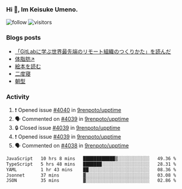 ### Hi 👋, Im Keisuke Umeno.

<!--
**9renpoto/9renpoto** is a ✨ _special_ ✨ repository because its `README.md` (this file) appears on your GitHub profile.

Here are some ideas to get you started:

- 🔭 I’m currently working on ...
- 🌱 I’m currently learning ...
- 👯 I’m looking to collaborate on ...
- 🤔 I’m looking for help with ...
- 💬 Ask me about ...
- 📫 How to reach me: ...
- 😄 Pronouns: ...
- ⚡ Fun fact: ...
-->

![follow](https://img.shields.io/github/followers/9renpoto?label=Follow&style=social)
![visitors](https://komarev.com/ghpvc/?username=9renpoto&label=Profile%20views&color=0e75b6&style=flat)

### Blogs posts

<!-- BLOG-POST-LIST:START -->
- [「GitLabに学ぶ世界最先端のリモート組織のつくりかた」を読んだ](https://9renpoto.win/entry/2024/09/10/remote_organization)
- [体脂肪↗](https://9renpoto.win/entry/2024/08/12/gaining_fat)
- [絵本を読む](https://9renpoto.win/entry/2024/07/26/picture_book)
- [二度寝](https://9renpoto.win/entry/2024/07/18/going_back_to_sleep)
- [朝型](https://9renpoto.win/entry/2024/05/29/im-an-early)
<!-- BLOG-POST-LIST:END -->

### Activity

<!--START_SECTION:activity-->
1. ❗ Opened issue [#4040](https://github.com/9renpoto/upptime/issues/4040) in [9renpoto/upptime](https://github.com/9renpoto/upptime)
2. 🗣 Commented on [#4039](https://github.com/9renpoto/upptime/issues/4039#issuecomment-2450216808) in [9renpoto/upptime](https://github.com/9renpoto/upptime)
3. 🔒 Closed issue [#4039](https://github.com/9renpoto/upptime/issues/4039) in [9renpoto/upptime](https://github.com/9renpoto/upptime)
4. ❗ Opened issue [#4039](https://github.com/9renpoto/upptime/issues/4039) in [9renpoto/upptime](https://github.com/9renpoto/upptime)
5. 🗣 Commented on [#4038](https://github.com/9renpoto/upptime/issues/4038#issuecomment-2450010778) in [9renpoto/upptime](https://github.com/9renpoto/upptime)
<!--END_SECTION:activity-->

<!--START_SECTION:waka-->

```txt
JavaScript   10 hrs 8 mins   ████████████▒░░░░░░░░░░░░   49.36 %
TypeScript   5 hrs 48 mins   ███████░░░░░░░░░░░░░░░░░░   28.31 %
YAML         1 hr 43 mins    ██░░░░░░░░░░░░░░░░░░░░░░░   08.36 %
Jsonnet      37 mins         ▓░░░░░░░░░░░░░░░░░░░░░░░░   03.08 %
JSON         35 mins         ▓░░░░░░░░░░░░░░░░░░░░░░░░   02.86 %
```

<!--END_SECTION:waka-->
